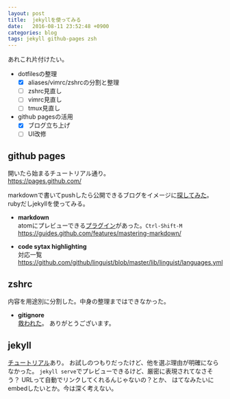 ```yaml
---
layout: post
title:  jekyllを使ってみる
date:   2016-08-11 23:52:48 +0900
categories: blog
tags: jekyll github-pages zsh
---
```

あれこれ片付けたい。

- dotfilesの整理
  - [x] aliases/vimrc/zshrcの分割と整理
  - [ ] zshrc見直し
  - [ ] vimrc見直し
  - [ ] tmux見直し
- github pagesの活用
  - [x] ブログ立ち上げ
  - [ ] UI改修

## github pages
開いたら始まるチュートリアル通り。  
https://pages.github.com/

markdownで書いてpushしたら公開できるブログをイメージに[探してみた](https://staticsitegenerators.net/)。
rubyだしjekyllを使ってみる。

- **markdown**  
atomにプレビューできる[プラグイン](https://github.com/atom/markdown-preview)があった。`Ctrl-Shift-M`  
https://guides.github.com/features/mastering-markdown/

- **code sytax highlighting**  
対応一覧  
https://github.com/github/linguist/blob/master/lib/linguist/languages.yml

## zshrc
内容を用途別に分割した。中身の整理まではできなかった。

- **gitignore**  
[救われた](http://qiita.com/anqooqie/items/110957797b3d5280c44f#応用編-ディレクトリの罠)。
ありがとうございます。

## jekyll
[チュートリアル](https://help.github.com/articles/using-jekyll-as-a-static-site-generator-with-github-pages/)あり。
お試しのつもりだったけど、他を選ぶ理由が明確にならなかった。
`jekyll serve`でプレビューできるけど、厳密に表現されてなさそう？
URLって自動でリンクしてくれるんじゃないの？とか、
はてなみたいにembedしたいとか。今は深く考えない。
